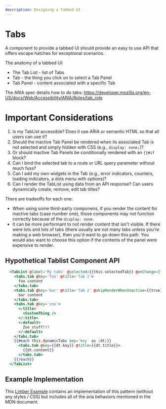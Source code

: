 ```yaml
---
description: Designing a Tabbed UI
---
```


# Tabs

A component to provide a tabbed UI should provide an easy to use API that offers escape hatches for exceptional scenarios.

The anatomy of a tabbed UI:
- The Tab List - list of Tabs
- Tab - the thing you click on to select a Tab Panel
- Tab Panel - content associated with a specific Tab

The ARIA spec details how to do tabs: https://developer.mozilla.org/en-US/docs/Web/Accessibility/ARIA/Roles/tab_role


# Important Considerations

1. Is my TabList accessible? Does it use ARIA or semantic HTML so that all users can use it?
2. Should the inactive Tab Panel be rendered when its associated Tab is not selected and simply hidden with CSS (e.g., `display: none;`)?
3. Or should inactive Tab Panels be conditionally rendered with an `{{#if` block?
4. Can I bind the selected tab to a route or URL query parameter without much fuss?
5. Can I add my own widgets in the Tab (e.g., error indicators, counters, loading indicators, a dots menu with options)?
6. Can I render the TabList using data from an API response? Can users dynamically create, remove, edit tab titles?

There are tradeoffs for each one:
- When using some third-party componens, if you render the content for inactive tabs (case number one), those components may not function correctly because of the `display: none`.
- It can be more performant to not render content that isn't visible. If there were lots and lots of tabs (there usually are not many tabs unless you're making a web browser), then you'd want to go down this path. You would also want to choose this option if the contents of the panel were expensive to render.

## Hypothetical Tablist Component API

```hbs
  <TabList @label='My tabs' @selected={{this.selectedTab}} @onChange={{this.onSelectTab}} as |tabs|>
    <tabs.tab @key='foo' @title='Tab 1'>
      foo content
    </tabs.tab>
    <tabs.tab @key='bar' @title='Tab 2' @skipRenderWhenInactive={{true}}>
      bar content
    </tabs.tab>
    <tabs.tab @key='zoo'>
      <:title>
        <CustomThing />
      </:title>
      <:default>
        Zoo stuff!!!
      </:default>
    </tabs.tab>
    {{#each this.dynamicTabs key='key' as |dt|}}
      <tabs.tab @key={{dt.key}} @title={{dt.title}}>
        {{dt.content}}
      </tabs.tab>
    {{/each}}
  </TabList>
```

## Example Implementation

This [Limber Example] contains an implementation of this pattern (without any styles / CSS) but includes all of the aria behaviors mentioned in the MDN document.

[Limber Example]: https://limber.glimdown.com/edit?c=MQAgKghgRlCmAmICqBJEBRAHhAtgBwBtYAoYgAwoHMArAZxAIEsA3WEPAJ1mcdgHdijfAHsOAFxABhYSIB2sWRIBmHGSADkAAUpMcOWBwD0AYxl5h8xeoDcgkeJABvEGI4RjAawQAaEMfcAFgggAL4gKmpaOkL6Rq7uHoyylDZ25g7OFqHhqjgamrA4cEY4wvCMSrwcqULpEs4BELQBvrAAjr5KstkReVqFxYZBBHgGNfb1IKXllQY9uRoDBgC00xVV43VOIJQArozwAGKi85EFRQaGwlDUsMZihkliBrIQBLSpxIaGIACyZRU5mJhDtYBIICAuEoDApjGxgSAIQARADyvxAsCI%2BkUfi4EGeiCSiJchUI%2BNgtm%2BIBQ3QheIIiLwhEY-jEjAsvgAnsJdupEEwvAROSBdrQ2BBafB4FkBWwAmIxHhaAAub6URhiAK7KAAOlMOEMTGhEHEhiWHGWUNWANmHGIplktAkUJAAF4pjaqgAKJS7WT3dndKH-GbezGFBRiXwAbX8BAIUASAF0AJROYggPxvBMJL3h7FiFO2TNcMS7DjdL1p10APiz8cTni9sl28aLxBC7ftFidIBO7q9OqHDvKbJ71brjgzIAqIC9AEIRxrA7QdURkpq01PMyWweXuq5dhTpyFp6X934LKOVzraDJYF6AELCYRECXt08O3uyYQSAdLsdZAnEBFyvZcLFsbtHQkMRoAAGUYJ0AEEOFUPgAGVdiZUQ-w9UMDB9P0AwsPMsUjGNYKgWhU3THcGDBFxoGOYxRTdEAAAZix3L8JEaWR4CIDg2LzYDtzomclDnSjV3XShNTdV13XYtNzwrLi6Kpf5WEhRhKHlac6NnPMdS8YVFPdAAiFC0IAJV0%2BULJAAAfJyMRM2AzMUkArNQ4Q%2BDg2AlDECytwM8Tvmk6NKOY0Uk1vMEkIVDhGCgXZni9CzKKSeBYEwCzfGWABGdtxJ3IzYHczzLOsvy7L04LQtKujouEFjaAAana9SmqpFBJL4WB1C4REYKCDF%2BN8SgQQRTU2CdE0xDC0qjJatqQBrd1pLXBQ5ICRqmuapjWtYpTutK08DszTThG0oggqWncwkxMUJLnCrTIU6rfP8wKGtoy7VtFZZljO8Kfj6kABqG8VRrm2DxF8UptJmsaFHgB7DMkr1AfoAAeDj9suxioBi%2BhNugGSdvk5YQEK0G6IuprGYx4naCio62risUxES1wUrSh9MugbLcvygn6dZ9mSeO6idSUGWq1BxnMxCSC6PzSMdQgKV0FYRQEKdBQCPUUzpT4WR1F8PiBIMLs6NUytgI1xQdS4JHYF1yMDeeeQOC9E2PLNi2rYlG2OBTE8I-tAgmnoSAoG9lBnjyXKffgehpDkSN-unTR4k8YJKJQRB3T2A5jj9zVEJKkBp0oBi8AlTFi6rf7dzLCsQDIRv5AIZYABJHCr1ci-gEIyC40864YxD0PDe4EFbsT24vYetY4ShVzFIgF5Lry15NTfKsn0hMwsSQ%2BPr4TgIPjfV3Py%2BH1vo-TLt0EYOgJgnXQAgl7Ch2XABEQuvI%2BlEv5iB-ifaeEhEIADlfxzx3gSP%2B9s9yd3nGvWe88CQn0zNOXGycyTPBrGFRwjhgBJGWM7UawCwGIQgQyJIYpxCPkCqIWAroWzxhCMrHcuNUoKgsCzEsr4OFCygBZYRiJkoQGWNvO4BJXQWTIZg2giCFEIB4ZIomJpGCyIdK4V8tBXQqKAauHuzcx68OWvAExQ8zE6lHjwqRWV%2BK5TsbOVR6jd7eXYo5CyRULLOKJvAfEsjTJ2M0KZYJl0yFZHUMYJgnh1CAOAQ-CU9cYkHTIS6TQFgbKBS4M0eOtAsniRIUTMhFCsaNFoMsKABBWoeA0GyMQRB1ApjKdkxwnJeAEEQMCV06hWntK6eJMhz1YBjNKmQvOGoiDTJ3GQx4Sgxm40MAI4EsgKlLMcI8WQVCyKKDKbjcozAZy2NMcAixBBi48L8DHWgxjhmf3ocsG5KTVBECUZRG5jlXE5UwEovx0i9HLBjnAeMCAoCcjsWvJxYQgFSgUHChxcCEHYM0SEHZdEqlGROF4zFiBmy-hAJoWgiQ8AFLcRwAA6kEWQNJ3BslYCmTp1jdm9MxFYh6yyKgnMMGcnZ6zCEx2IR2UgiTY7gHgvQjEmA04ZzMBYbOYk85uALgM1539bklx2PsI4ohsZmJruqhIhdtUMLYlwggXEzWatZmxaMSYuLc3juAn%2BwlqGiTCvCy1nr3TUNwe-EA8jd4oJ3AA5%2BW8iXBvrhIdJyQHyE0hGgg8DjD731kBfDJx4VbTnyYU2AxSKbXzdJOX1DjpJsT9Q0%2BhP8AD8Oo2hHg4JybxwIOBIXjP7aMXyxGUQskmDpIAG0NpAM6qBmYCGkjFbAHFIBcatguai2h-rdX3P7T8y1jkcmBVSTGsQ7r60EHuSo2VyFvqYWwg4WtpSwi6NkRCzEkTn2nuxes1sC6yFcv6XOWpAQpE7koq6L0%2BpzCWAkEBpq8dE7J1rkTA6YbFFr2Q8EaDpVE311dGvLDJBENNToTqnDVb10YfEoWlQxaAglJI2k2QBSqMlqouRncEcCPscerw3GTpOREAXZmPtoicPQCTNGR9ciiU4Y4EeJMbdxKNg8JQVQfp4DLFMI0jgypU3wAlhp0Q2m%2BBAOeErB6Qnvm-KbgQOTy8FOiBylp1JQZgjSgVAgCWjcpRJEoNpgATOxPAmBTOlXMxwojYgbMsxwIfShUBfzAhwNpziD1uOGF4-x-BhhRXkhIVPKVTypCigS2AIByR5WKqkMqyD-0Z34DnQur0aBcChpBG1BLOpOMitnTliVxBcpbBykoCArYJD5foFgXAhA2CpzRkqrOOI1X5y8IgND8B45sXUPLYQnxMz2uWyAeAnJXg4BZCUp1SZpwFtkB29bA55B8HjjfBxq3bsgHu-HNWIBrZEEwlAE7uE8x60LOW%2BT3BNacDB4oJEgVhsEDEIrMKPFwiiBwEiMJ1r%2BAgArqjsJgPNYsVQpGSAG8wQ10zEj0JsE2IohuAouWuR0CKGSsWn0KO0ewR1JGZntAqxk8vNBEAH13RkEO8dlkyxKID3scA0XuBTsU22huAI7VCrj26mvWXJ3jBnc2g4zX8uqJ6gsKyL00ZbOZlMtp0y3gHojNgNpynEBHHQDAPM2ANvSoGMjA7sJzuoDSEUJGMKIRUzBvwdl8VdFcbyw4DgUhjh4m0G1P9lJa9vuwF%2B-9nhC7cZvrrLAzH63XdtPw%2BJXGSQ8BpTe7gDhLyoDF-aSAQwOfDTQExCQsKue28EBrAXvgmZ1sB59otUqM6FUmlgBCY7tfKJD8jCk5vnfW%2BQo71HzZWQxCclGEMpPf2NTqBrEhKUMqoDrPX9szLMecCr74bBuVmg31DN%2BMKaSKTyVSauTGpBCB473Lydmx%2BVdLNG7aAe5JoZyaSJyATRdLaSiMlCJTbF8N-O3IZdbQqA-FmLbfnYfB6EVBXSiaAghfA6AeAjyIZRMaoMlFA9QdbXzN-ClRgKlNGAwelBQJlAMVgOFGTKZbFFmCg7AoPUfLLYgqAQg2AkgqJMg9QAALyQOgOnWVDt3kL4UkCKxkBK28yb2UPWUULd20OVEG1hzEGUMzAAC0XxQ0ywlAlB5xbCWYdDDCRtCDhDDcCDeVyFJ9jAAgD0dR9dtdS0EDTIUlwCnJ4AxAnJFkiDXCJCIkyEwjKo-8UC4ixBHE3ds8pFkijdA9jkOVp0XCR5oBoDllPCAgBU78nRhUstutxVTwKAyBiAgA&format=glimdown
